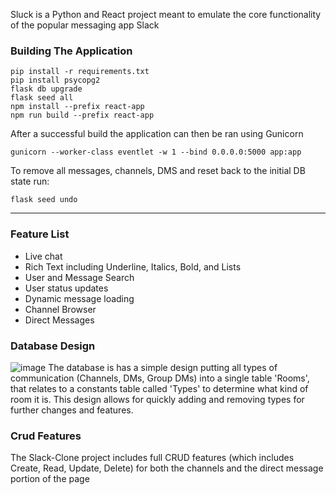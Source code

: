 
Sluck is a Python and React project meant to emulate the core functionality of the popular messaging app Slack
 
### Building The Application  

    pip install -r requirements.txt    
    pip install psycopg2  
    flask db upgrade
    flask seed all 
    npm install --prefix react-app 
    npm run build --prefix react-app

After a successful build the application can then be ran using Gunicorn

    gunicorn --worker-class eventlet -w 1 --bind 0.0.0.0:5000 app:app
To remove all messages, channels, DMS and reset back to the initial DB state run:

    flask seed undo

---

### Feature List

 - Live chat
 - Rich Text including Underline, Italics, Bold, and Lists
 - User and Message Search
 - User status updates
 - Dynamic message loading
 - Channel Browser
 - Direct Messages

### Database Design

![image](https://user-images.githubusercontent.com/4108484/232324020-3d717378-198d-49aa-ab59-6d9e2ed00909.png)
The database is has a simple design putting all types of communication (Channels, DMs, Group DMs) into a single table 'Rooms', that relates to a constants table called 'Types' to determine what kind of room it is. This design allows for quickly adding and removing types for further changes and features.

### Crud Features
The Slack-Clone project includes full CRUD features (which includes Create, Read, Update, Delete) for both the channels and the direct message portion of the page
